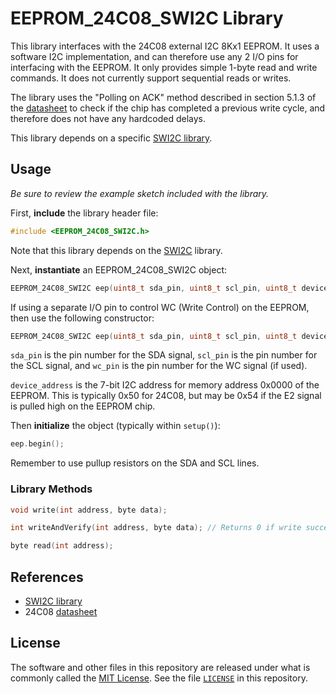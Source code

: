 # EEPROM_24C08_SWI2C Library

This library interfaces with the 24C08 external I2C 8Kx1 EEPROM. It uses a software I2C implementation, and can therefore use any 2 I/O pins for interfacing with the EEPROM. It only provides simple 1-byte read and write commands. It does not currently support sequential reads or writes.

The library uses the "Polling on ACK" method described in section 5.1.3 of the [datasheet][1] to check if the chip has completed a previous write cycle, and therefore does not have any hardcoded delays.

This library depends on a specific [SWI2C library][5].

## Usage

_Be sure to review the example sketch included with the library._

First, **include** the library header file:

```cpp
#include <EEPROM_24C08_SWI2C.h>
```

Note that this library depends on the [SWI2C][5] library.

Next, **instantiate** an EEPROM_24C08_SWI2C object:

```cpp
EEPROM_24C08_SWI2C eep(uint8_t sda_pin, uint8_t scl_pin, uint8_t device_address);
```

If using a separate I/O pin to control WC (Write Control) on the EEPROM, then use the following constructor:

```cpp
EEPROM_24C08_SWI2C eep(uint8_t sda_pin, uint8_t scl_pin, uint8_t device_address, uint8_t wc_pin);
```

`sda_pin` is the pin number for the SDA signal, `scl_pin` is the pin number for the SCL signal, and `wc_pin` is the pin number for the WC signal (if used).

`device_address` is the 7-bit I2C address for memory address 0x0000 of the EEPROM. This is typically 0x50 for 24C08, but may be 0x54 if the E2 signal is pulled high on the EEPROM chip.

Then **initialize** the object (typically within `setup()`):

```cpp
eep.begin();
```

Remember to use pullup resistors on the SDA and SCL lines.

### Library Methods

```cpp
void write(int address, byte data);

int writeAndVerify(int address, byte data); // Returns 0 if write successful, 1 if unsuccessful

byte read(int address);
```

## References

+ [SWI2C library][5]
+ 24C08 [datasheet][1]

## License

The software and other files in this repository are released under what is commonly called the [MIT License][100]. See the file [`LICENSE`][101] in this repository.

[1]:http://www.bgmicro.com/pdf/m24c08.pdf
[5]:https://github.com/Andy4495/SWI2C
[100]: https://choosealicense.com/licenses/mit/
[101]: ./LICENSE
[200]: https://github.com/Andy4495/EEPROM_24C08_SWI2C
